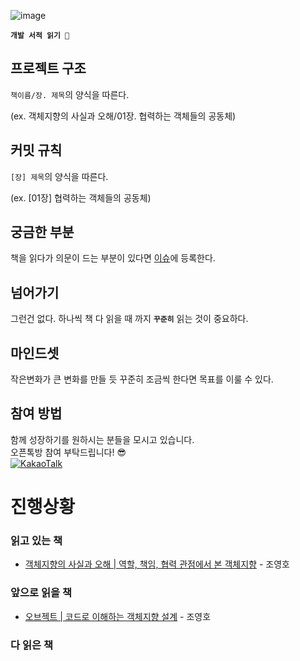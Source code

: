 ![image](https://user-images.githubusercontent.com/42836576/103719950-920c2b00-500d-11eb-9fc9-330904829fbb.png)

**`개발 서적 읽기 🥕`**

## 프로젝트 구조

`책이름/장. 제목`의 양식을 따른다.

(ex.  객체지향의 사실과 오해/01장. 협력하는 객체들의 공동체)

## 커밋 규칙
`[장] 제목`의 양식을 따른다.

(ex. [01장] 협력하는 객체들의 공동체)

## 궁금한 부분
책을 읽다가 의문이 드는 부분이 있다면 [이슈](https://github.com/ieunune/reading-books-for-programmers/issues)에 등록한다.

## 넘어가기
그런건 없다. 하나씩 책 다 읽을 때 까지 **`꾸준히`** 읽는 것이 중요하다.

## 마인드셋
작은변화가 큰 변화를 만들 듯 꾸준히 조금씩 한다면 목표를 이룰 수 있다.

## 참여 방법
함께 성장하기를 원하시는 분들을 모시고 있습니다.  
오픈톡방 참여 부탁드립니다! 😎  
[![KakaoTalk](https://img.shields.io/badge/OpenTalk-FCC624?style=flat-square&logo=Kakaotalk&logoColor=white)](https://open.kakao.com/o/g8qe1nkf)

# 진행상황

### 읽고 있는 책
- [객체지향의 사실과 오해 | 역할, 책임, 협력 관점에서 본 객체지향](https://book.naver.com/bookdb/book_detail.nhn?bid=9145968) - 조영호

### 앞으로 읽을 책
- [오브젝트 | 코드로 이해하는 객체지향 설계](https://book.naver.com/bookdb/book_detail.nhn?bid=15007773) - 조영호

### 다 읽은 책
